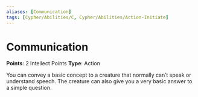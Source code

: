 ```yaml
---
aliases: [Communication]
tags: [Cypher/Abilities/C, Cypher/Abilities/Action-Initiate]
---
```


# Communication

**Points**: 2 Intellect Points
**Type**: Action

You can convey a basic concept to a creature that normally can’t speak or understand speech. The creature can also give you a very basic answer to a simple question.
